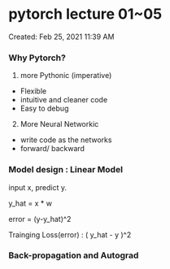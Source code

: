 # pytorch lecture 01~05

Created: Feb 25, 2021 11:39 AM

### Why Pytorch?

1.  more Pythonic (imperative) 

- Flexible
- intuitive and cleaner code
- Easy to debug

2. More Neural Networkic

- write code as the networks
- forward/ backward

### Model design : Linear Model

input x, predict y. 

y_hat = x * w 

error = (y-y_hat)^2

Trainging Loss(error) : ( y_hat - y )^2 

### Back-propagation and Autograd